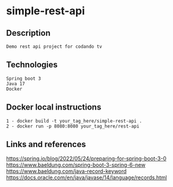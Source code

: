 # simple-rest-api

## Description

```
Demo rest api project for codando tv 
```

## Technologies
```
Spring boot 3
Java 17
Docker
```

## Docker local instructions
```
1 - docker build -t your_tag_here/simple-rest-api .
2 - docker run -p 8080:8080 your_tag_here/rest-api
```

## Links and references
https://spring.io/blog/2022/05/24/preparing-for-spring-boot-3-0
https://www.baeldung.com/spring-boot-3-spring-6-new
https://www.baeldung.com/java-record-keyword
https://docs.oracle.com/en/java/javase/14/language/records.html



